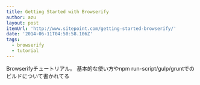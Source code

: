 ```yaml
---
title: Getting Started with Browserify
author: azu
layout: post
itemUrl: 'http://www.sitepoint.com/getting-started-browserify/'
date: '2014-06-11T04:50:58.106Z'
tags:
  - browserify
  - tutorial
---
```

Browserifyチュートリアル。
基本的な使い方やnpm run-script/gulp/gruntでのビルドについて書かれてる
